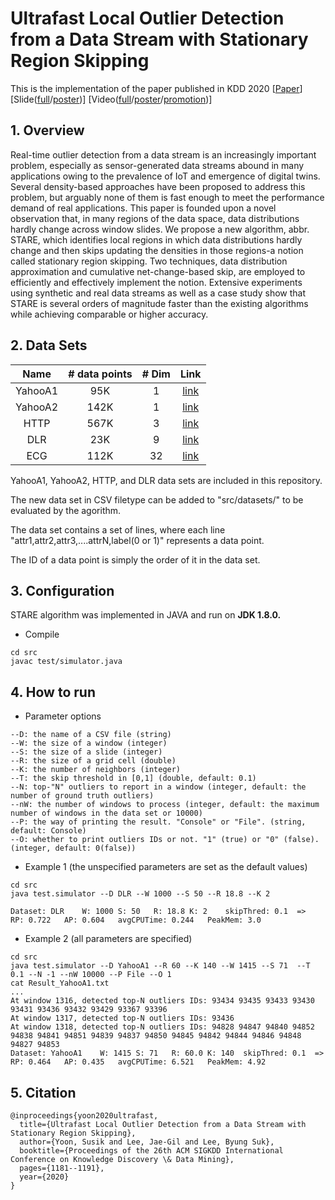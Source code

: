 # Ultrafast Local Outlier Detection from a Data Stream with Stationary Region Skipping

This is the implementation of the paper published in KDD 2020 [[Paper](https://dl.acm.org/doi/pdf/10.1145/3394486.3403171)] [Slide([full](https://drive.google.com/file/d/11y7Gs703SKJBkPZ4nKKgua__dHXXMbkV/view?usp=sharing)/[poster](https://drive.google.com/file/d/1RayaXNrTpZigXu0PGPPEqT0fuy8pkK4_/view?usp=sharing))]  [Video([full](https://youtu.be/UyfunKM9RUE)/[poster](https://youtu.be/Yl5Ah05X5eA)/[promotion](https://youtu.be/4YWtCd2y9CY))]

## 1. Overview
Real-time outlier detection from a data stream is an increasingly important problem, especially as sensor-generated data streams abound in many applications owing to the prevalence of IoT and emergence of digital twins. Several density-based approaches have been proposed to address this problem, but arguably none of them is fast enough to meet the performance demand of real applications. This paper is founded upon a novel observation that, in many regions of the data space, data distributions hardly change across window slides. We propose a new algorithm, abbr. STARE, which identifies local regions in which data distributions hardly change and then skips updating the densities in those regions-a notion called stationary region skipping. Two techniques, data distribution approximation and cumulative net-change-based skip, are employed to efficiently and effectively implement the notion. Extensive experiments using synthetic and real data streams as well as a case study show that STARE is several orders of magnitude faster than the existing algorithms while achieving comparable or higher accuracy.

## 2. Data Sets
| Name    | # data points  | # Dim    | Link           |
| :-----: | :------------: | :------: |:--------------:|
| YahooA1 | 95K            | 1        | [link](https://webscope.sandbox.yahoo.com/catalog.php?datatype=s&did=70) |
| YahooA2 | 142K           | 1        | [link](https://webscope.sandbox.yahoo.com/catalog.php?datatype=s&did=70) |
| HTTP    | 567K           | 3        | [link](http://kdd.ics.uci.edu/databases/kddcup99/kddcup99.html) |
| DLR     | 23K            | 9        | [link](https://www.dlr.de/kn/en/desktopdefault.aspx/tabid-8500/14564_read-36508/) |
| ECG     | 112K           | 32       | [link](https://github.com/yuhang-lin/ECGAD_extended_result/) |

YahooA1, YahooA2, HTTP, and DLR data sets are included in this repository.

The new data set in CSV filetype can be added to "src/datasets/" to be evaluated by the agorithm.

The data set contains a set of lines, where each line "attr1,attr2,attr3,....attrN,label(0 or 1)" represents a data point.

The ID of a data point is simply the order of it in the data set.

## 3. Configuration
STARE algorithm was implemented in JAVA and run on **JDK 1.8.0.**
- Compile
```
cd src
javac test/simulator.java
```

## 4. How to run
- Parameter options
```
--D: the name of a CSV file (string)
--W: the size of a window (integer)
--S: the size of a slide (integer)
--R: the size of a grid cell (double)
--K: the number of neighbors (integer) 
--T: the skip threshold in [0,1] (double, default: 0.1)
--N: top-"N" outliers to report in a window (integer, default: the number of ground truth outliers)
--nW: the number of windows to process (integer, default: the maximum number of windows in the data set or 10000)
--P: the way of printing the result. "Console" or "File". (string, default: Console)
--O: whether to print outliers IDs or not. "1" (true) or "0" (false). (integer, default: 0(false))
```

- Example 1 (the unspecified parameters are set as the default values)
```
cd src
java test.simulator --D DLR --W 1000 --S 50 --R 18.8 --K 2

Dataset: DLR	W: 1000	S: 50	R: 18.8	K: 2	skipThred: 0.1	=>	RP: 0.722	AP: 0.604	avgCPUTime: 0.244	PeakMem: 3.0
```

- Example 2 (all parameters are specified)
```
cd src
java test.simulator --D YahooA1 --R 60 --K 140 --W 1415 --S 71  --T 0.1 --N -1 --nW 10000 --P File --O 1
cat Result_YahooA1.txt
...
At window 1316, detected top-N outliers IDs: 93434 93435 93433 93430 93431 93436 93432 93429 93367 93396 
At window 1317, detected top-N outliers IDs: 93436 
At window 1318, detected top-N outliers IDs: 94828 94847 94840 94852 94838 94841 94851 94839 94837 94850 94845 94842 94844 94846 94848 94827 94853 
Dataset: YahooA1	W: 1415	S: 71	R: 60.0	K: 140	skipThred: 0.1	=>	RP: 0.464	AP: 0.435	avgCPUTime: 6.521	PeakMem: 4.92
```

## 5. Citation
```
@inproceedings{yoon2020ultrafast,
  title={Ultrafast Local Outlier Detection from a Data Stream with Stationary Region Skipping},
  author={Yoon, Susik and Lee, Jae-Gil and Lee, Byung Suk},
  booktitle={Proceedings of the 26th ACM SIGKDD International Conference on Knowledge Discovery \& Data Mining},
  pages={1181--1191},
  year={2020}
}
```
